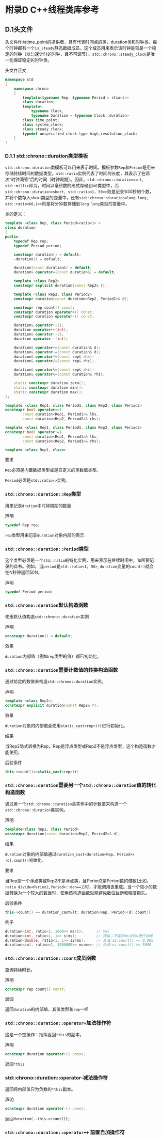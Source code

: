 # 附录D C++线程类库参考

## D.1<chrono>头文件
<chrono>头文件作为time_point的提供者，具有代表时间点的类，duration类和时钟类。每个时钟都有一个`is_steady`静态数据成员，这个成员用来表示该时钟是否是一个稳定的时钟（以匀速计时的时钟，且不可调节）。`std::chrono::steady_clock`是唯一能保证稳定的时钟类。

头文件正文

```c++
namespace std
{
    namespace chrono
    {
        template<typename Rep, typename Period = rtio<1>>
        class duration;
        template<
            typename Clock,
            typename Duration = typename Clock::duration>
        class time_point;
        class system_clock;
        class steady_clock;
        typedef unspecified-clock-type high_resolution_clock;
    }
}
```

### D.1.1 std::chrono::duration类型模板

`std::chrono::duration`类模板可以用来表示时间。模板参数`Rep`和`Period`是用来存储持续时间的数据类型，`std::ratio`实例代表了时间的长度，其表示了在两次“时钟滴答”后的时间（时钟周期）。因此，`std::chrono::duration<int, std::milli>`即为，时间以毫秒数的形式存储到int类型中，而`std::chrono::duration<short, std::ratio<1, 50>>`则是记录1/50秒的个数，并将个数存入short类型的变量中，还有`std::chrono::duration<long long, std::ratio<60,1>>`则是将分钟数存储到`long long`类型的变量中。

类的定义：

```c++
template <class Rep, class Period=ratio<1> >
class duration
{
public:
    typedef Rep rep;
    typedef Period period;

    constexpr duration() = default;
    ~duration() = defualt;

    duration(const duration&) = default;
    duration& operator=(const duration&) = default;

    template <class Rep2>
    constexpr explicit duration(const Rep2& r);

    template <class Rep2, class Period2>
    constexpr duration(const duration<Rep2, Period2>& d);

    constexpr rep count() const;
    constexpr duration operator+() const;
    constexpr duration operator-() const;

    duration& operator++();
    duration operator++(int);
    duration& operator--();
    duration operator--(int);

    duration& operator+=(const duration& d);
    duration& operator-=(const duration& d);
    duration& operator*=(const rep& rhs);
    duration& operator/=(const rep& rhs);

    duration& operator%=(const rep& rhs);
    duration& operator%=(const duration& rhs);

    static constexpr duration zero();
    static constexpr duration min();
    static constexpr duration max();
};

template <class Rep1, class Period1, class Rep2, class Period2>
constexpr bool operator==(
        const duration<Rep1, Period1>& lhs,
        const duration<Rep2, Period2>& rhs);

template <class Rep1, class Period1, class Rep2, class Period2>
constexpr bool operator!=(
        const duration<Rep1, Period1>& lhs,
        const duration<Rep2, Period2>& rhs);

template <class Rep1, class>
```
要求

`Rep`必须是内置数据类型或是自定义的类数值类型。

`Period`必须是`std::ratio<>`实例。

### `std::chrono::duration::Rep`类型
用来记录`dration`中时钟周期的数量

声明

```c++
typedef Rep rep;
```
 
`rep`类型用来记录`duration`对象内部的表示

### `std::chrono::duration::Period`类型
这个类型必须是一个`std::ratio`的特化实例，用来表示在继续时间中，1s所要记录的此书。例如，当`period`是`std::ratio<1, 50>`, `duration`变量的`count()`就会在N秒钟返回50N。

声明

```c++
typedef Period period;
```

### `std::chrono::duration`默认构造函数
使用默认值构造`std::chrono::duration`实例

声明

```c++
constexpr duration() = default;
```

效果

`duration`内部值（例如`rep`类型的值）都已初始化。

### `std::chrono::duration`需要计数值的转换构造函数
通过给定的数值来构造`std::chrono::duration`实例。

声明

```c++
template <class Rep2>;
constexpr explicit duration(const Rep2& r);
```

效果

`duration`对象的内部值会使用`static_cast<rep>(r)`进行初始化。

结果

当Rep2隐式转换为Rep，Rep是浮点类型或Rep2不是浮点类型，这个构造函数才能使用。

后验条件

```c++
this->count()==static_cast<rep>(r)
```

### `std::chrono::duration`需要另一个`std::chrono::duration`值的转化构造函数

通过另一个`std::chrono::duration`类实例中的计数值来构造一个`std::chrono::duration`类实例。

声明

```c++
template<class Rep2, class Period>
constexpr duration(const duration<Rep2, Period2>& d);
```

结果

`duration`对象的内部值通过`duration_cast<duration<Rep, Period>>(d).count()`初始化。

要求

当Rep是一个浮点类或Rep2不是浮点类，且Period2是Period数的倍数(比如，`ratio_divide<Period2,Period>::den==1`)时，才能调用该重载。当一个较小的数据转换为一个较大的数据时，使用该构造函数就能避免数位截断和精度损失。

后验条件

```c++
this->count() == duration_cast&lt; duration<Rep, Period>(d).count()
```

例子

```c++
duration<int, ratio<1, 1000>> ms(5);      // 5ms
duration<int, ratio<1, 1>> s(ms);         // 错误；不能将ms当作s进行存储
duration<double, ratio<1, 1>> s2(ms);     // 合法:s2.count() == 0.005
duration<int, ration<1, 1000000>> us<ms>; // 合法:us.count() == 5000
```

### `std::chrono::duration::count`成员函数

查询持续时长。

声明

```c++
constexpr rep count() const;
```

返回

返回`duration`的内部值，其值类型和`rep`一样

### `std::chrono::duration::operator+`加法操作符

这是一个空操作：指挥返回`*this`的副本。

声明

```c++
constexpr duration operator+() const;
```

返回`*this`

### std::chrono::duration::operator-减法操作符

返回将内部值只为负数的`*this`副本。

声明

```c++
constexpr duration operator-() const;
```

返回`duration(--this->count());`

### `std::chrono::duration::operator++` 前置自加操作符
